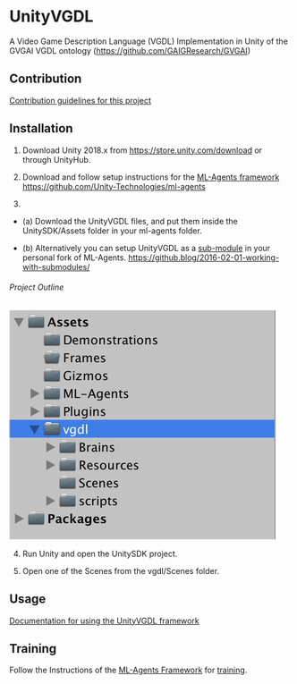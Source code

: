 # UnityVGDL


A Video Game Description Language (VGDL) Implementation in Unity of the GVGAI VGDL ontology (https://github.com/GAIGResearch/GVGAI)

## Contribution

[Contribution guidelines for this project](docs/CONTRIBUTING.md)

## Installation 

1. Download Unity 2018.x from https://store.unity.com/download or through UnityHub.

2. Download and follow setup instructions for the [ML-Agents framework](https://github.com/Unity-Technologies/ml-agents/blob/master/docs/Readme.md) https://github.com/Unity-Technologies/ml-agents

3. 
  * (a) Download the UnityVGDL files, and put them inside the UnitySDK/Assets folder in your ml-agents folder.

  * (b) Alternatively you can setup UnityVGDL as a [sub-module](https://git-scm.com/book/en/v2/Git-Tools-Submodules) in your personal fork of ML-Agents. https://github.blog/2016-02-01-working-with-submodules/

###### Project Outline
![alt text](docs/images/project_outline.png)

4. Run Unity and open the UnitySDK project.

5. Open one of the Scenes from the vgdl/Scenes folder.

## Usage

[Documentation for using the UnityVGDL framework](docs/USAGE.md)

## Training

Follow the Instructions of the [ML-Agents Framework](https://github.com/Unity-Technologies/ml-agents/blob/master/docs/ML-Agents-Overview.md) for [training](https://github.com/Unity-Technologies/ml-agents/blob/master/docs/Training-ML-Agents.md).

